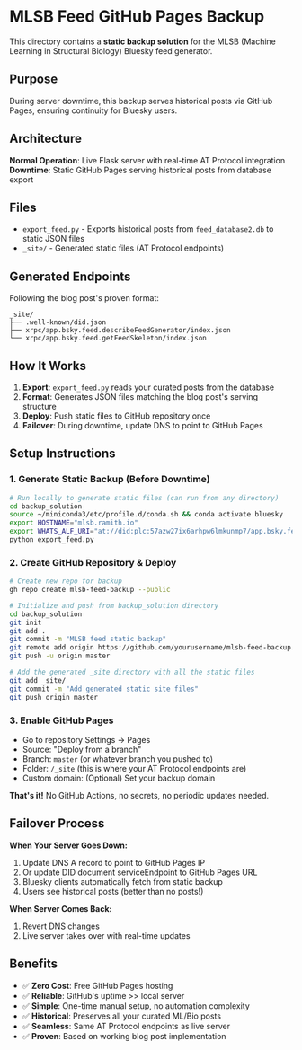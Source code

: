 # MLSB Feed GitHub Pages Backup

This directory contains a **static backup solution** for the MLSB (Machine Learning in Structural Biology) Bluesky feed generator.

## Purpose

During server downtime, this backup serves historical posts via GitHub Pages, ensuring continuity for Bluesky users.

## Architecture

**Normal Operation**: Live Flask server with real-time AT Protocol integration
**Downtime**: Static GitHub Pages serving historical posts from database export

## Files

- `export_feed.py` - Exports historical posts from `feed_database2.db` to static JSON files
- `_site/` - Generated static files (AT Protocol endpoints)

## Generated Endpoints

Following the blog post's proven format:

```
_site/
├── .well-known/did.json
├── xrpc/app.bsky.feed.describeFeedGenerator/index.json
└── xrpc/app.bsky.feed.getFeedSkeleton/index.json
```

## How It Works

1. **Export**: `export_feed.py` reads your curated posts from the database
2. **Format**: Generates JSON files matching the blog post's serving structure  
3. **Deploy**: Push static files to GitHub repository once
4. **Failover**: During downtime, update DNS to point to GitHub Pages

## Setup Instructions

### 1. Generate Static Backup (Before Downtime)
```bash
# Run locally to generate static files (can run from any directory)
cd backup_solution
source ~/miniconda3/etc/profile.d/conda.sh && conda activate bluesky
export HOSTNAME="mlsb.ramith.io"
export WHATS_ALF_URI="at://did:plc:57azw27ix6arhpw6lmkunmp7/app.bsky.feed.generator/MLSB"
python export_feed.py
```

### 2. Create GitHub Repository & Deploy
```bash
# Create new repo for backup
gh repo create mlsb-feed-backup --public

# Initialize and push from backup_solution directory
cd backup_solution
git init
git add .
git commit -m "MLSB feed static backup"
git remote add origin https://github.com/yourusername/mlsb-feed-backup.git
git push -u origin master

# Add the generated _site directory with all the static files
git add _site/
git commit -m "Add generated static site files"
git push origin master
```

### 3. Enable GitHub Pages
- Go to repository Settings → Pages  
- Source: "Deploy from a branch"
- Branch: `master` (or whatever branch you pushed to)
- Folder: `/_site` (this is where your AT Protocol endpoints are)
- Custom domain: (Optional) Set your backup domain

**That's it!** No GitHub Actions, no secrets, no periodic updates needed.

## Failover Process

**When Your Server Goes Down:**
1. Update DNS A record to point to GitHub Pages IP
2. Or update DID document serviceEndpoint to GitHub Pages URL
3. Bluesky clients automatically fetch from static backup
4. Users see historical posts (better than no posts!)

**When Server Comes Back:**
1. Revert DNS changes
2. Live server takes over with real-time updates

## Benefits

- ✅ **Zero Cost**: Free GitHub Pages hosting
- ✅ **Reliable**: GitHub's uptime >> local server
- ✅ **Simple**: One-time manual setup, no automation complexity
- ✅ **Historical**: Preserves all your curated ML/Bio posts
- ✅ **Seamless**: Same AT Protocol endpoints as live server
- ✅ **Proven**: Based on working blog post implementation